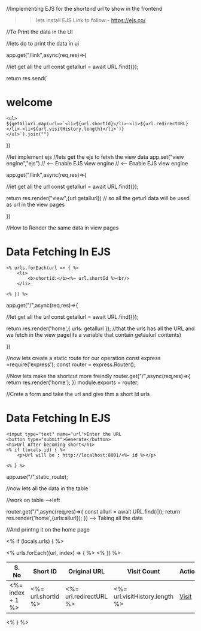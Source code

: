 //Implementing EJS for the shortend url to show in the frontend

>>lets install EJS
>>Link to follow:- https://ejs.co/

//To Print the data in the UI

//lets do to print the data in ui

app.get("/link",async(req,res)=>{

  //let get all  the url
  const getallurl = await URL.find({});

   return res.send(`
    <h1>welcome</h1>
    
    <ul>
    ${getallurl.map(url=>`<li>${url.shortId}</li>-<li>${url.redirectURL}</li>-<li>${url.visitHistory.length}</li>`)}
    </ul>`).join("")

})

//let implement ejs
//lets get the ejs to fetvh the view data
app.set("view engine","ejs")  // <-- Enable EJS view engine // <-- Enable EJS view engine

app.get("/link",async(req,res)=>{

  //let get all  the url
  const getallurl = await URL.find({});

   return res.render("view",{url:getallurl})   // so all the geturl data will be used as url in the view pages

})


//How to Render the same data in view pages

<!DOCTYPE html>
<html lang="en">
<head>
    <meta charset="UTF-8">
    <meta name="viewport" content="width=device-width, initial-scale=1.0">
    <title>Document</title>
</head>
<body>
    <h1>Data Fetching In EJS</h1>

    <% urls.forEach(url => { %>
        <li>
            <b>shortid:</b><%= url.shortId %><br/>
        </li>
     
    <% }) %>
</body>
</html>


app.get("/",async(req,res)=>{

  //let get all  the url
  const getallurl = await URL.find({});

   return res.render('home',{ urls: getallurl }); //that the urls has all the URL and we fetch in the view page(its a variable that contain getaalurl contents)

})



//now lets create a static route for our operation
const express =require('express');
const router = express.Router();

//Now lets make the shortcut more freindly 
router.get("/",async(req,res)=>{
   return res.render('home');
})
 module.exports = router;
 
//Crete a form and take the url and give thm a short Id urls
<!DOCTYPE html>
<html lang="en">
<head>
    <meta charset="UTF-8">
    <meta name="viewport" content="width=device-width, initial-scale=1.0">
    <title>Document</title>
</head>
<body>
    <h1>Data Fetching In EJS</h1>

<Form method="post" action="/url">

    <input type="text" name="url">Enter the URL
    <button type="submit">Generate</button>
    <h1>Url After becoming short</h1>
    <% if (locals.id) { %>
        <p>Url will be : http://localhost:8001/<%= id %></p>
     
    <% } %>
</Form>
</body>
</html>

app.use("/",static_route);


//now lets all the data in  the table 



//work on table -->left 

router.get("/",async(req,res)=>{
    const allurl = await URL.find({});
   return res.render('home',{urls:allurl});
})  --> Taking all the data

//And printng it on the home page 

<% if (locals.urls) { %>
  <table>
    <thead>
      <th>S. No</th>
      <th>Short ID</th>
      <th>Original URL</th>
      <th>Visit Count</th>
      <th>Action</th>
    </thead>
    <tbody>
      <% urls.forEach((url, index) => { %>
        <tr>
          <td><%= index + 1 %></td>
          <td><%= url.shortId %></td>
          <td><%= url.redirectURL %></td>
          <td><%= url.visitHistory.length %></td>
          <td><a href="/<%= url.shortId %>" target="_blank">Visit</a></td>
        </tr>
      <% }) %>
    </tbody>
  </table>
<% } %>



